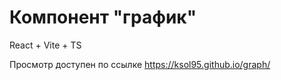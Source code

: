 # Компонент "график"

React + Vite + TS

Просмотр доступен по ссылке https://ksol95.github.io/graph/
